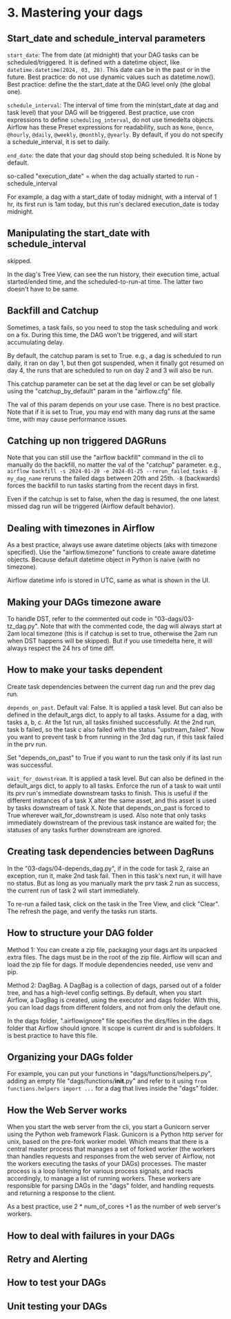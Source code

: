 # 3. Mastering your dags
## Start_date and schedule_interval parameters
`start_date`: The from date (at midnight) that your DAG tasks can be scheduled/triggered. It is defined with a datetime object, like `datetime.datetime(2024, 03, 28)`. This date can be in the past or in the future. Best practice: do not use dynamic values such as datetime.now(). Best practice: define the the start_date at the DAG level only (the global one). 

`schedule_interval`: The interval of time from the min(start_date at dag and task level) that your DAG will be triggered. Best practice, use cron expressions to define `scheduling_interval`, do not use timedelta objects. Airflow has these Preset expressions for readability, such as `None`, `@once`, `@hourly`, `@daily`, `@weekly`, `@monthly`, `@yearly`. By default, if you do not specify a schedule_interval, it is set to daily. 

`end_date`: the date that your dag should stop being scheduled. It is None by default. 

so-called "execution_date" = when the dag actually started to run - schedule_interval

For example, a dag with a start_date of today midnight, with a interval of 1 hr, its first run is 1am today, but this run's declared execution_date is today midnight. 

## Manipulating the start_date with schedule_interval
skipped. 

In the dag's Tree View, can see the run history, their execution time, actual started/ended time, and the scheduled-to-run-at time. The latter two doesn't have to be same. 

## Backfill and Catchup
Sometimes, a task fails, so you need to stop the task scheduling and work on a fix. During this time, the DAG won't be triggered, and will start accumulating delay. 

By default, the catchup param is set to True. e.g., a dag is scheduled to run daily, it ran on day 1, but then got suspended, when it finally got resumed on day 4, the runs that are scheduled to run on day 2 and 3 will also be run. 

This catchup parameter can be set at the dag level or can be set globally using the "catchup_by_default" param in the "airflow.cfg" file. 

The val of this param depends on your use case. There is no best practice. Note that if it is set to True, you may end with many dag runs at the same time, with may cause performance issues. 

## Catching up non triggered DAGRuns
Note that you can still use the "airflow backfill" command in the cli to manually do the backfill, no matter the val of the "catchup" parameter. e.g., `airflow backfill -s 2024-01-20 -e 2024-01-25 --rerun_failed_tasks -B my_dag_name` reruns the failed dags between 20th and 25th. `-B` (backwards) forces the backfill to run tasks starting from the recent days in first. 

Even if the catchup is set to false, when the dag is resumed, the one latest missed dag run will be triggered (Airflow default behavior). 

## Dealing with timezones in Airflow
As a best practice, always use aware datetime objects (aks with timezone specified). Use the "airflow.timezone" functions to create aware datetime objects. Because default datetime object in Python is naive (with no timezone). 

Airflow datetime info is stored in UTC, same as what is shown in the UI. 

## Making your DAGs timezone aware
To handle DST, refer to the commented out code in "03-dags/03-tz_dag.py". Note that with the commented code, the dag will always start at 2am local timezone (this is if catchup is set to true, otherwise the 2am run when DST happens will be skipped). But if you use timedelta here, it will always respect the 24 hrs of time diff. 

## How to make your tasks dependent
Create task dependencies between the current dag run and the prev dag run. 

`depends_on_past`. Default val: False. It is applied a task level. But can also be defined in the default_args dict, to apply to all tasks. Assume for a dag, with tasks a, b, c. At the 1st run, all tasks finished successfully. At the 2nd run, task b failed, so the task c also failed with the status "upstream_failed". Now you want to prevent task b from running in the 3rd dag run, if this task failed in the prv run. 

Set "depends_on_past" to True if you want to run the task only if its last run was successful. 

`wait_for_downstream`. It is applied a task level. But can also be defined in the default_args dict, to apply to all tasks. Enforce the run of a task to wait until its prv run's immediate downstream tasks to finish. This is useful if the different instances of a task X alter the same asset, and this asset is used by tasks downstream of task X. Note that depends_on_past is forced to True wherever wait_for_downstream is used. Also note that only tasks immediately downstream of the previous task instance are waited for; the statuses of any tasks further downstream are ignored.

## Creating task dependencies between DagRuns
In the "03-dags/04-depends_dag.py", if in the code for task 2, raise an exception, run it, make 2nd task fail. Then in this task's next run, it will have no status. But as long as you manually mark the prv task 2 run as success, the current run of task 2 will start immediately. 

To re-run a failed task, click on the task in the Tree View, and click "Clear". The refresh the page, and verify the tasks run starts. 

## How to structure your DAG folder
Method 1: You can create a zip file, packaging your dags ant its unpacked extra files. The dags must be in the root of the zip file. Airflow will scan and load the zip file for dags. If module dependencies needed, use venv and pip. 

Method 2: DagBag. A DagBag is a collection of dags, parsed out of a folder tree, and has a high-level config settings. By default, when you start Airflow, a DagBag is created, using the executor and dags folder. With this, you can load dags from different folders, and not from only the default one. 

In the dags folder, ".airflowignore" file specifies the dirs/files in the dags folder that Airflow should ignore. It scope is current dir and is subfolders. It is best practice to have this file. 

## Organizing your DAGs folder
For example, you can put your functions in "dags/functions/helpers.py", adding an empty file "dags/functions/__init__.py" and refer to it using `from functions.helpers import ...` for a dag that lives inside the "dags" folder. 

## How the Web Server works
When you start the web server from the cli, you start a Gunicorn server using the Python web framework Flask. Gunicorn is a Python http server for unix, based on the pre-fork worker model. Which means that there is a central master process that manages a set of forked worker (the workers than handles requests and responses from the web server of Airflow, not the workers executing the tasks of your DAGs) processes. The master process is a loop listening for various process signals, and reacts accordingly, to manage a list of running workers. These workers are responsible for parsing DAGs in the "dags" folder, and handling requests and returning a response to the client. 

As a best practice, use 2 * num_of_cores +1 as the number of web server's workers. 

## How to deal with failures in your DAGs



## Retry and Alerting



## How to test your DAGs



## Unit testing your DAGs
































